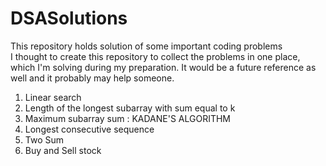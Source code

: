 # DSASolutions
This repository holds solution of some important coding problems
<br>
I thought to create this repository to collect the problems in one place, which I'm solving during my preparation. It would be a future reference as well and it probably may help someone.
<br>
1. Linear search 
2. Length of the longest subarray with sum equal to k
3. Maximum subarray sum : KADANE'S ALGORITHM
4. Longest consecutive sequence  
5. Two Sum
6. Buy and Sell stock
<br>
